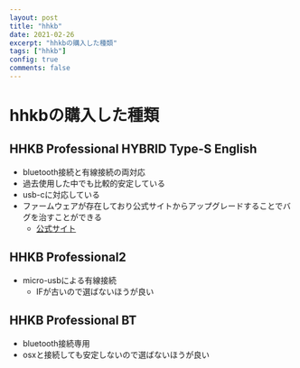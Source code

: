 ```yaml
---
layout: post
title: "hhkb"
date: 2021-02-26
excerpt: "hhkbの購入した種類"
tags: ["hhkb"]
config: true
comments: false
---
```


# hhkbの購入した種類

## HHKB Professional HYBRID Type-S English
 - bluetooth接続と有線接続の両対応
 - 過去使用した中でも比較的安定している
 - usb-cに対応している
 - ファームウェアが存在しており公式サイトからアップグレードすることでバグを治すことができる
   - [公式サイト](https://happyhackingkb.com/jp/download/)

## HHKB Professional2
 - micro-usbによる有線接続
   - IFが古いので選ばないほうが良い

## HHKB Professional BT
 - bluetooth接続専用
 - osxと接続しても安定しないので選ばないほうが良い
